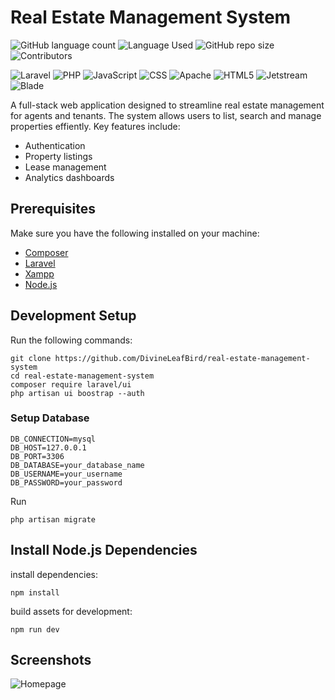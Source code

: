 # Real Estate Management System
![GitHub language count](https://img.shields.io/github/languages/count/divineleafbird/real-estate-management-system)
![Language Used](https://img.shields.io/github/languages/top/divineleafbird/real-estate-management-system) ![GitHub repo size](https://img.shields.io/github/repo-size/divineleafbird/real-estate-management-system) ![Contributors](https://img.shields.io/github/contributors/divineleafbird/real-estate-management-system?style=flat&logo=github&logoColor=white)

![Laravel](https://img.shields.io/badge/Laravel-FF2D20?style=flat&logo=laravel&logoColor=white)  ![PHP](https://img.shields.io/badge/PHP-777BB4?style=flat&logo=php&logoColor=white) ![JavaScript](https://img.shields.io/badge/JavaScript-F7DF1E?style=flat&logo=javascript&logoColor=black)  ![CSS](https://img.shields.io/badge/CSS-1572B6?style=flat&logo=css3&logoColor=white)  ![Apache](https://img.shields.io/badge/Apache-D22128?style=flat&logo=apache&logoColor=white)  ![HTML5](https://img.shields.io/badge/HTML5-E34F26?style=flat&logo=html5&logoColor=white) ![Jetstream](https://img.shields.io/badge/Jetstream-FF2D20?style=flat&logo=laravel&logoColor=white)  ![Blade](https://img.shields.io/badge/Blade-FF2D20?style=flat&logo=laravel&logoColor=white)  

A full-stack web application designed to streamline real estate management for agents and tenants. The system allows users to list, search and manage properties effiently. Key features include:

- Authentication
- Property listings
- Lease management
- Analytics dashboards

## Prerequisites
Make sure you have the following installed on your machine:
- [Composer](https://getcomposer.org/download)
- [Laravel](https://laravel.com/docs/11.x/installation)
- [Xampp](https://www.apachefriends.org/download.html)
- [Node.js](https://nodejs.org/en/download/current)

 ## Development Setup
 Run the following commands:
 ```
git clone https://github.com/DivineLeafBird/real-estate-management-system
cd real-estate-management-system
composer require laravel/ui
php artisan ui boostrap --auth
```
### Setup Database

```
DB_CONNECTION=mysql
DB_HOST=127.0.0.1
DB_PORT=3306
DB_DATABASE=your_database_name
DB_USERNAME=your_username
DB_PASSWORD=your_password
```
Run
```
php artisan migrate

```
## Install Node.js Dependencies
install dependencies:
```
npm install
```

build assets for development:
```
npm run dev
```

## Screenshots
![Homepage](https://kassimyahya.onrender.com/assets/venpic-CcrzlKwL.png)



